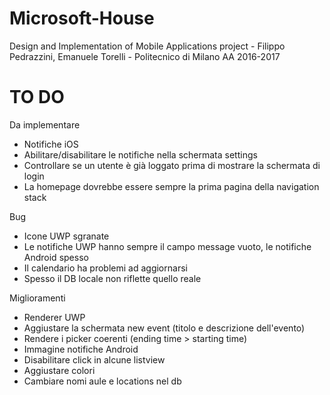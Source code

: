 # Microsoft-House
Design and Implementation of Mobile Applications project - Filippo Pedrazzini, Emanuele Torelli - Politecnico di Milano AA 2016-2017 


# TO DO

Da implementare
- Notifiche iOS
- Abilitare/disabilitare le notifiche nella schermata settings
- Controllare se un utente è già loggato prima di mostrare la schermata di login
- La homepage dovrebbe essere sempre la prima pagina della navigation stack

Bug
- Icone UWP sgranate
- Le notifiche UWP hanno sempre il campo message vuoto, le notifiche Android spesso
- Il calendario ha problemi ad aggiornarsi
- Spesso il DB locale non riflette quello reale

Miglioramenti
- Renderer UWP
- Aggiustare la schermata new event (titolo e descrizione dell'evento)
- Rendere i picker coerenti (ending time > starting time)
- Immagine notifiche Android
- Disabilitare click in alcune listview
- Aggiustare colori
- Cambiare nomi aule e locations nel db

